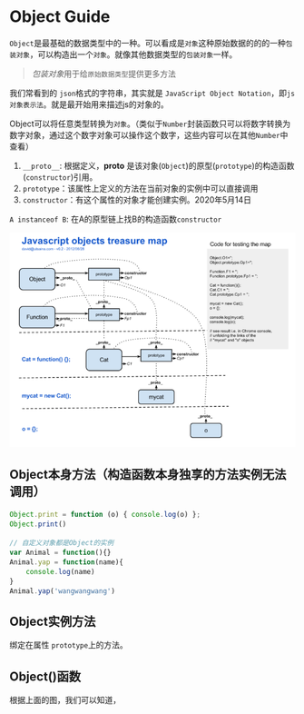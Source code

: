 # Object Guide

`Object`是最基础的数据类型中的一种。可以看成是`对象`这种原始数据的的的一种`包装对象`，可以构造出一个`对象`。就像其他数据类型的`包装对象`一样。

> *包装对象*用于给`原始数据类型`提供更多方法

我们常看到的 `json`格式的字符串，其实就是 `JavaScript Object Notation`，即`js对象表示法`。就是最开始用来描述js的对象的。

Object可以将任意类型转换为`对象`。（类似于`Number`封装函数只可以将数字转换为数字对象，通过这个数字对象可以操作这个数字，这些内容可以在其他`Number`中查看）

1. `__proto__`: 根据定义，__proto__ 是该对象(`Object`)的原型(`prototype`)的构造函数(`constructor`)引用。
2. `prototype`：该属性上定义的方法在当前对象的实例中可以直接调用
3. `constructor`：有这个属性的对象才能创建实例。2020年5月14日

`A instanceof B`: 在A的原型链上找B的构造函数`constructor`

![Object和Function的关系](./../Object和Function的关系.jpg)

## Object本身方法（构造函数本身独享的方法实例无法调用）

```js
Object.print = function (o) { console.log(o) };
Object.print()

// 自定义对象都是Object的实例
var Animal = function(){}
Animal.yap = function(name){
    console.log(name)
}
Animal.yap('wangwangwang')
```
## Object实例方法

绑定在属性 `prototype`上的方法。

## Object()函数

根据上面的图，我们可以知道，